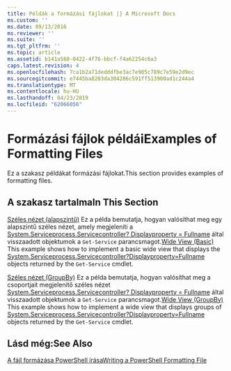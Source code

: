```yaml
---
title: Példák a formázási fájlokat |} A Microsoft Docs
ms.custom: ''
ms.date: 09/13/2016
ms.reviewer: ''
ms.suite: ''
ms.tgt_pltfrm: ''
ms.topic: article
ms.assetid: b141a560-0422-4f76-bbcf-f4a62254c6a3
caps.latest.revision: 4
ms.openlocfilehash: 7ca1b2a71dedddfbe3ac7e905c789c7e59e2d9ec
ms.sourcegitcommit: e7445ba8203da304286c591ff513900ad1c244a4
ms.translationtype: MT
ms.contentlocale: hu-HU
ms.lasthandoff: 04/23/2019
ms.locfileid: "62066056"
---
```

# <a name="examples-of-formatting-files"></a><span data-ttu-id="e6b0f-102">Formázási fájlok példái</span><span class="sxs-lookup"><span data-stu-id="e6b0f-102">Examples of Formatting Files</span></span>

<span data-ttu-id="e6b0f-103">Ez a szakasz példákat formázási fájlokat.</span><span class="sxs-lookup"><span data-stu-id="e6b0f-103">This section provides examples of formatting files.</span></span>

## <a name="in-this-section"></a><span data-ttu-id="e6b0f-104">A szakasz tartalma</span><span class="sxs-lookup"><span data-stu-id="e6b0f-104">In This Section</span></span>

<span data-ttu-id="e6b0f-105">[Széles nézet (alapszintű)](./wide-view-basic.md) Ez a példa bemutatja, hogyan valósíthat meg egy alapszintű széles nézet, amely megjeleníti a [System.Serviceprocess.Servicecontroller? Displayproperty = Fullname](/dotnet/api/System.ServiceProcess.ServiceController) által visszaadott objektumok a `Get-Service` parancsmagot.</span><span class="sxs-lookup"><span data-stu-id="e6b0f-105">[Wide View (Basic)](./wide-view-basic.md) This example shows how to implement a basic wide view that displays the [System.Serviceprocess.Servicecontroller?Displayproperty=Fullname](/dotnet/api/System.ServiceProcess.ServiceController) objects returned by the `Get-Service` cmdlet.</span></span>

<span data-ttu-id="e6b0f-106">[Széles nézet (GroupBy)](./wide-view-groupby.md) Ez a példa bemutatja, hogyan valósíthat meg a csoportjait megjelenítő széles nézet [System.Serviceprocess.Servicecontroller? Displayproperty = Fullname](/dotnet/api/System.ServiceProcess.ServiceController) által visszaadott objektumok a `Get-Service` parancsmagot.</span><span class="sxs-lookup"><span data-stu-id="e6b0f-106">[Wide View (GroupBy)](./wide-view-groupby.md) This example shows how to implement a wide view that displays groups of [System.Serviceprocess.Servicecontroller?Displayproperty=Fullname](/dotnet/api/System.ServiceProcess.ServiceController) objects returned by the `Get-Service` cmdlet.</span></span>

## <a name="see-also"></a><span data-ttu-id="e6b0f-107">Lásd még:</span><span class="sxs-lookup"><span data-stu-id="e6b0f-107">See Also</span></span>

[<span data-ttu-id="e6b0f-108">A fájl formázása PowerShell írása</span><span class="sxs-lookup"><span data-stu-id="e6b0f-108">Writing a PowerShell Formatting File</span></span>](./writing-a-powershell-formatting-file.md)
